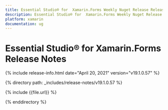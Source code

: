 ```yaml
---
title: Essential Studio® for  Xamarin.Forms Weekly Nuget Release Release Notes  
description: Essential Studio® for  Xamarin.Forms Weekly Nuget Release Release Notes  
platform: xamarin
documentation: ug
---
```


# Essential Studio® for  Xamarin.Forms  Release Notes  

{% include release-info.html date="April 20, 2021"  version="v19.1.0.57" %} 


{% directory path: _includes/release-notes/v19.1.0.57
 %}

{% include {{file.url}} %}

{% enddirectory %}
